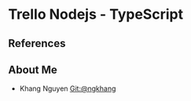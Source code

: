 # Trello Nodejs - TypeScript

## References

## About Me

- Khang Nguyen [Git:@ngkhang](https://github.com/ngkhang)
